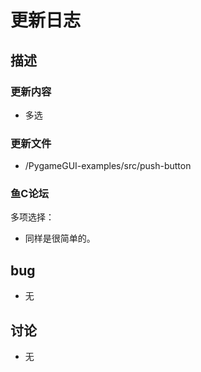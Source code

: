 
# 更新日志

## 描述

### 更新内容

 - 多选

### 更新文件

 - /PygameGUI-examples/src/push-button

### 鱼C论坛
多项选择：

 - 同样是很简单的。

## bug

 - 无

## 讨论

 - 无